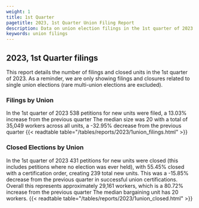 ```yaml
---
weight: 1
title: 1st Quarter
pagetitle: 2023, 1st Quarter Union Filing Report
description: Data on union election filings in the 1st quarter of 2023
keywords: union filings
---
```


## 2023, 1st Quarter filings

This report details the number of filings and closed units in the 1st quarter of 2023. As a reminder, we are only showing filings and closures related to single union elections (rare multi-union elections are excluded).

### Filings by Union
In the 1st quarter of 2023 538 petitions for new units were filed, a 13.03% increase from the previous quarter The median size was 20 with a total of 35,049 workers across all units, a -32.95% decrease from the previous quarter
{{< readtable table="/tables/reports/2023/1union_filings.html" >}}

### Closed Elections by Union
In the 1st quarter of 2023 431 petitions for new units were closed (this includes petitions where no election was ever held), with 55.45% closed with a certification order, creating 239 total new units. This was a -15.85% decrease from the previous quarter in successful union certifications. Overall this represents approximately 29,161 workers, which is a 80.72% increase from the previous quarter The median bargaining unit has 20 workers.
{{< readtable table="/tables/reports/2023/1union_closed.html" >}}
